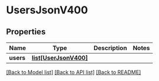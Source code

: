 # UsersJsonV400

## Properties
Name | Type | Description | Notes
------------ | ------------- | ------------- | -------------
**users** | [**list[UserJsonV400]**](UserJsonV400.md) |  | 

[[Back to Model list]](../README.md#documentation-for-models) [[Back to API list]](../README.md#documentation-for-api-endpoints) [[Back to README]](../README.md)



